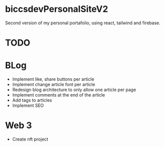 
# biccsdevPersonalSiteV2
Second version of my personal portafolio, using react, tailwind and firebase.

# TODO
# BLog
- Implement like, share buttons per article
- Implement change article font per article
- Redesign blog architecture to only allow one article per page
- Implement comments at the end of the article
- Add tags to articles
- Implement SEO  

# Web 3
- Create nft project
